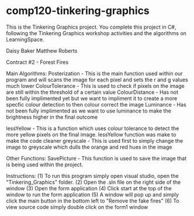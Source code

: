 # comp120-tinkering-graphics
This is the Tinkering Graphics project.
You complete this project in C#, following the Tinkering Graphics workshop activities and the algorithms on LearningSpace.

Daisy Baker
Matthew Roberts

Contract #2 - Forest Fires


Main Algorithms:
Posterization   - This is the main function used within our program and will scans the image for each pixel and sets the r and g values much lower
ColourTolerance - This is used to check if pixels on the image are still within the threshold of a certain value
ColourDistance  - Has not been fully implimented yet but we want to impliment it to create a more specfic colour detection to then colour correct the image
Luminance       - Has not been fully implimented as we want to use luminance to make the brightness higher in the final outcome

lessYellow      - This is a function which uses colour tolerance to detect the more yellow pixels on the final image. lessYellow function was make to make the code cleaner
greyscale       - This is used first to simply change the image to greyscale which dulls the orange and red hues in the image

Other Functions:
SavePicture     - This function is used to save the image that is being used within the project. 


Instructions:
(1) To run this program simply open visual studio, open the "Tinkering_Graphics" folder.
(2) Open the .sln file on the right side of the window
(3) Open the form application
(4) Click start at the top of the window to run the form application
(5) A window will pop up and simply click the main button in the bottom left to "Remove the fake fires"
(6) To view source code simply double click on the form1 window